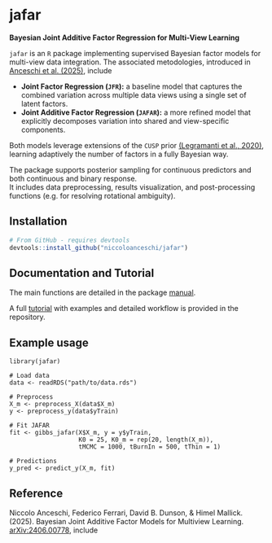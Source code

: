 # jafar

**Bayesian Joint Additive Factor Regression for Multi-View Learning**

`jafar` is an `R` package implementing supervised Bayesian factor models for multi-view data integration.
The associated metodologies, introduced in [Anceschi et al. (2025)](https://arxiv.org/abs/2406.00778), include 

- **Joint Factor Regression ($\texttt{JFR}$):** a baseline model that captures the combined variation across multiple data views using a single set of latent factors.
- **Joint Additive Factor Regression ($\texttt{JAFAR}$):** a more refined model that explicitly decomposes variation into shared and view-specific components.

Both models leverage extensions of the $\texttt{CUSP}$ prior [(Legramanti et al., 2020)](http://academic.oup.com/biomet/article/107/3/745/5847840), learning adaptively the number of factors in a fully Bayesian way.

The package supports posterior sampling for continuous predictors and both continuous and binary response.  
It includes data preprocessing, results visualization, and post-processing functions (e.g. for resolving rotational ambiguity).  

## Installation

```r
# From GitHub - requires devtools
devtools::install_github("niccoloanceschi/jafar")
```
## Documentation and Tutorial

The main functions are detailed in the package [manual](https://github.com/niccoloanceschi/jafar/blob/jafar-manual.pdf).

A full [tutorial](https://github.com/niccoloanceschi/jafar/blob/main/tutorial/tutorial.html) with examples and detailed workflow is provided in the repository.

## Example usage 

```{r}
library(jafar)

# Load data
data <- readRDS("path/to/data.rds")

# Preprocess
X_m <- preprocess_X(data$X_m)
y <- preprocess_y(data$yTrain)

# Fit JAFAR
fit <- gibbs_jafar(X$X_m, y = y$yTrain,
                   K0 = 25, K0_m = rep(20, length(X_m)),
                   tMCMC = 1000, tBurnIn = 500, tThin = 1)

# Predictions
y_pred <- predict_y(X_m, fit)
```

## Reference

Niccolo Anceschi, Federico Ferrari, David B. Dunson, & Himel Mallick. (2025). Bayesian Joint Additive Factor Models for Multiview Learning. [arXiv:2406.00778](https://arxiv.org/abs/2406.00778), include 


